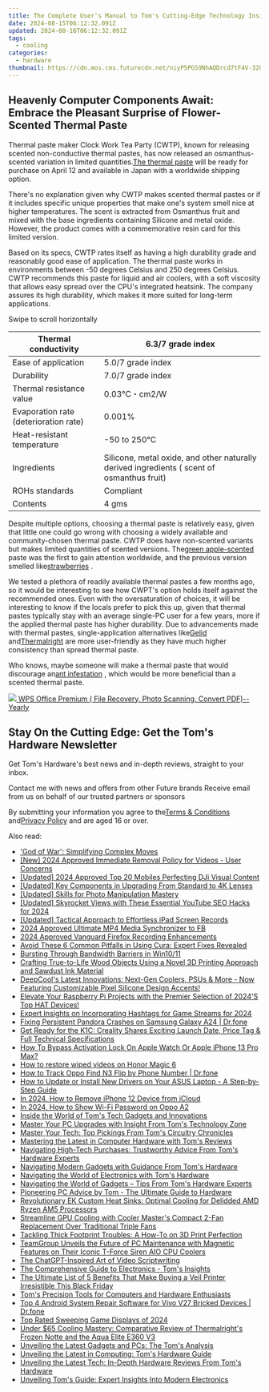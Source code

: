 ```yaml
---
title: The Complete User's Manual to Tom's Cutting-Edge Technology Insights
date: 2024-08-15T06:12:32.091Z
updated: 2024-08-16T06:12:32.091Z
tags:
  - cooling
categories:
  - hardware
thumbnail: https://cdn.mos.cms.futurecdn.net/niyP5PGS9NhAQDrcd7tF4V-320-80.png
---
```


## Heavenly Computer Components Await: Embrace the Pleasant Surprise of Flower-Scented Thermal Paste

Thermal paste maker Clock Work Tea Party (CWTP), known for releasing scented non-conductive thermal pastes, has now released an osmanthus-scented variation in limited quantities.[The thermal paste](https://cwtp.official.ec/items/84779264) will be ready for purchase on April 12 and available in Japan with a worldwide shipping option.

 There's no explanation given why CWTP makes scented thermal pastes or if it includes specific unique properties that make one's system smell nice at higher temperatures. The scent is extracted from Osmanthus fruit and mixed with the base ingredients containing Silicone and metal oxide. However, the product comes with a commemorative resin card for this limited version.

 Based on its specs, CWTP rates itself as having a high durability grade and reasonably good ease of application. The thermal paste works in environments between -50 degrees Celsius and 250 degrees Celsius. CWTP recommends this paste for liquid and air coolers, with a soft viscosity that allows easy spread over the CPU's integrated heatsink. The company assures its high durability, which makes it more suited for long-term applications.

 Swipe to scroll horizontally

| Thermal conductivity                  | 6.3/7 grade index                                                                          |
| ------------------------------------- | ------------------------------------------------------------------------------------------ |
| Ease of application                   | 5.0/7 grade index                                                                          |
| Durability                            | 7.0/7 grade index                                                                          |
| Thermal resistance value              | 0.03℃・cm2/W                                                                                |
| Evaporation rate (deterioration rate) | 0.001%                                                                                     |
| Heat-resistant temperature            | \-50 to 250℃                                                                               |
| Ingredients                           | Silicone, metal oxide, and other naturally derived ingredients ( scent of osmanthus fruit) |
| ROHs standards                        | Compliant                                                                                  |
| Contents                              | 4 gms                                                                                      |

 Despite multiple options, choosing a thermal paste is relatively easy, given that little one could go wrong with choosing a widely available and community-chosen thermal paste. CWTP does have non-scented variants but makes limited quantities of scented versions. The[green apple-scented](https://www.tomshardware.com/news/apple-scented-thermal-paste-launched-in-japan) paste was the first to gain attention worldwide, and the previous version smelled like[strawberries](https://www.tomshardware.com/pc-components/thermal-paste/pink-thermal-paste-smells-like-strawberries-extreme-mugurisu-4g-strawberry-edition-rivals-thermal-grizzlys-kryonaut) .

 We tested a plethora of readily available thermal pastes a few months ago, so it would be interesting to see how CWPT's option holds itself against the recommended ones. Even with the oversaturation of choices, it will be interesting to know if the locals prefer to pick this up, given that thermal pastes typically stay with an average single-PC user for a few years, more if the applied thermal paste has higher durability. Due to advancements made with thermal pastes, single-application alternatives like[Gelid](https://www.tomshardware.com/news/gelid-heatphase-ultra-thermal-pad-outclasses-thermal-pastes) and[Thermalright](https://www.tomshardware.com/news/thermalright-quietly-launches-thermalpads) are more user-friendly as they have much higher consistency than spread thermal paste.

 Who knows, maybe someone will make a thermal paste that would discourage an[ant infestation](https://www.tomshardware.com/pc-components/thermal-paste/gamer-says-ants-infested-his-pc-to-eat-thermal-paste-and-pads-ants-found-proliferating-in-the-gpu-around-thermal-pad-debris) , which would be more beneficial than a scented thermal paste.

<!-- affiliate ads begin -->
<a href="https://secure.2checkout.com/order/checkout.php?PRODS=38729081&QTY=1&AFFILIATE=108875&CART=1"><img src="https://website-prod.cache.wpscdn.com/img/wps-writer-free-word-processor-1x.3d9c80d.png" border="0">
WPS Office Premium ( File Recovery, Photo Scanning, Convert PDF)--Yearly</a>
<!-- affiliate ads end -->
## Stay On the Cutting Edge: Get the Tom's Hardware Newsletter

 Get Tom's Hardware's best news and in-depth reviews, straight to your inbox.

 Contact me with news and offers from other Future brands  Receive email from us on behalf of our trusted partners or sponsors

 By submitting your information you agree to the[Terms & Conditions](https://futureplc.com/terms-conditions/) and[Privacy Policy](https://futureplc.com/privacy-policy/) and are aged 16 or over.


<ins class="adsbygoogle"
     style="display:block"
     data-ad-format="autorelaxed"
     data-ad-client="ca-pub-7571918770474297"
     data-ad-slot="1223367746"></ins>



<ins class="adsbygoogle"
     style="display:block"
     data-ad-client="ca-pub-7571918770474297"
     data-ad-slot="8358498916"
     data-ad-format="auto"
     data-full-width-responsive="true"></ins>

<span class="atpl-alsoreadstyle">Also read:</span>
<div><ul>
<li><a href="https://graphic-issues.techidaily.com/god-of-war-simplifying-complex-moves/"><u>'God of War': Simplifying Complex Moves</u></a></li>
<li><a href="https://facebook-video-files.techidaily.com/new-2024-approved-immediate-removal-policy-for-videos-user-concerns/"><u>[New] 2024 Approved  Immediate Removal Policy for Videos - User Concerns</u></a></li>
<li><a href="https://fox-glue.techidaily.com/updated-2024-approved-top-20-mobiles-perfecting-dji-visual-content/"><u>[Updated] 2024 Approved  Top 20 Mobiles Perfecting DJi Visual Content</u></a></li>
<li><a href="https://extra-support.techidaily.com/updated-key-components-in-upgrading-from-standard-to-4k-lenses/"><u>[Updated] Key Components in Upgrading From Standard to 4K Lenses</u></a></li>
<li><a href="https://extra-approaches.techidaily.com/updated-skills-for-photo-manipulation-mastery/"><u>[Updated] Skills for Photo Manipulation Mastery</u></a></li>
<li><a href="https://youtube-web.techidaily.com/ed-skyrocket-views-with-these-essential-youtube-seo-hacks-for-2024/"><u>[Updated] Skyrocket Views with These Essential YouTube SEO Hacks for 2024</u></a></li>
<li><a href="https://screen-capture.techidaily.com/updated-tactical-approach-to-effortless-ipad-screen-records/"><u>[Updated] Tactical Approach to Effortless iPad Screen Records</u></a></li>
<li><a href="https://facebook-clips.techidaily.com/2024-approved-ultimate-mp4-media-synchronizer-to-fb/"><u>2024 Approved  Ultimate MP4 Media Synchronizer to FB</u></a></li>
<li><a href="https://video-screen-grab.techidaily.com/2024-approved-vanguard-firefox-recording-enhancements/"><u>2024 Approved  Vanguard Firefox Recording Enhancements</u></a></li>
<li><a href="https://hardware-tips.techidaily.com/1723125146721-avoid-these-6-common-pitfalls-in-using-cura-expert-fixes-revealed/"><u>Avoid These 6 Common Pitfalls in Using Cura: Expert Fixes Revealed</u></a></li>
<li><a href="https://network-issues.techidaily.com/bursting-through-bandwidth-barriers-in-win1011/"><u>Bursting Through Bandwidth Barriers in Win10/11</u></a></li>
<li><a href="https://hardware-tips.techidaily.com/crafting-true-to-life-wood-objects-using-a-novel-3d-printing-approach-and-sawdust-ink-material/"><u>Crafting True-to-Life Wood Objects Using a Novel 3D Printing Approach and Sawdust Ink Material</u></a></li>
<li><a href="https://hardware-tips.techidaily.com/1723175706142-deepcools-latest-innovations-next-gen-coolers-psus-and-more-now-featuring-customizable-pixel-silicone-design-accents/"><u>DeepCool's Latest Innovations: Next-Gen Coolers, PSUs & More - Now Featuring Customizable Pixel Silicone Design Accents!</u></a></li>
<li><a href="https://hardware-tips.techidaily.com/1723125257451-elevate-your-raspberry-pi-projects-with-the-premier-selection-of-2024s-top-hat-devices/"><u>Elevate Your Raspberry Pi Projects with the Premier Selection of 2024'S Top HAT Devices!</u></a></li>
<li><a href="https://youtube-help.techidaily.com/expert-insights-on-incorporating-hashtags-for-game-streams-for-2024/"><u>Expert Insights on Incorporating Hashtags for Game Streams for 2024</u></a></li>
<li><a href="https://howto.techidaily.com/fixing-persistent-pandora-crashes-on-samsung-galaxy-a24-drfone-by-drfone-fix-android-problems-fix-android-problems/"><u>Fixing Persistent Pandora Crashes on Samsung Galaxy A24 | Dr.fone</u></a></li>
<li><a href="https://hardware-tips.techidaily.com/1723125150766-get-ready-for-the-k1c-creality-shares-exciting-launch-date-price-tag-and-full-technical-specifications/"><u>Get Ready for the K1C: Creality Shares Exciting Launch Date, Price Tag & Full Technical Specifications</u></a></li>
<li><a href="https://activate-lock.techidaily.com/how-to-bypass-activation-lock-on-apple-watch-or-apple-iphone-13-pro-max-by-drfone-ios/"><u>How To Bypass Activation Lock On Apple Watch Or Apple iPhone 13 Pro Max?</u></a></li>
<li><a href="https://blog-min.techidaily.com/how-to-restore-wiped-videos-on-honor-magic-6-by-fonelab-android-recover-video/"><u>How to restore wiped videos on Honor Magic 6</u></a></li>
<li><a href="https://android-location-track.techidaily.com/how-to-track-oppo-find-n3-flip-by-phone-number-drfone-by-drfone-virtual-android/"><u>How to Track Oppo Find N3 Flip by Phone Number | Dr.fone</u></a></li>
<li><a href="https://win-amazing.techidaily.com/how-to-update-or-install-new-drivers-on-your-asus-laptop-a-step-by-step-guide/"><u>How to Update or Install New Drivers on Your ASUS Laptop - A Step-by-Step Guide</u></a></li>
<li><a href="https://apple-account.techidaily.com/in-2024-how-to-remove-iphone-12-device-from-icloud-by-drfone-ios/"><u>In 2024, How to Remove iPhone 12 Device from iCloud</u></a></li>
<li><a href="https://android-unlock.techidaily.com/in-2024-how-to-show-wi-fi-password-on-oppo-a2-by-drfone-android/"><u>In 2024, How to Show Wi-Fi Password on Oppo A2</u></a></li>
<li><a href="https://hardware-tips.techidaily.com/inside-the-world-of-toms-tech-gadgets-and-innovations/"><u>Inside the World of Tom's Tech Gadgets and Innovations</u></a></li>
<li><a href="https://hardware-tips.techidaily.com/master-your-pc-upgrades-with-insight-from-toms-technology-zone/"><u>Master Your PC Upgrades with Insight From Tom's Technology Zone</u></a></li>
<li><a href="https://hardware-tips.techidaily.com/master-your-tech-top-pickings-from-toms-circuitry-chronicles/"><u>Master Your Tech: Top Pickings From Tom's Circuitry Chronicles</u></a></li>
<li><a href="https://hardware-tips.techidaily.com/mastering-the-latest-in-computer-hardware-with-toms-reviews/"><u>Mastering the Latest in Computer Hardware with Tom's Reviews</u></a></li>
<li><a href="https://hardware-tips.techidaily.com/navigating-high-tech-purchases-trustworthy-advice-from-toms-hardware-experts/"><u>Navigating High-Tech Purchases: Trustworthy Advice From Tom's Hardware Experts</u></a></li>
<li><a href="https://hardware-tips.techidaily.com/navigating-modern-gadgets-with-guidance-from-toms-hardware/"><u>Navigating Modern Gadgets with Guidance From Tom's Hardware</u></a></li>
<li><a href="https://hardware-tips.techidaily.com/navigating-the-world-of-electronics-with-toms-hardware/"><u>Navigating the World of Electronics with Tom's Hardware</u></a></li>
<li><a href="https://hardware-tips.techidaily.com/navigating-the-world-of-gadgets-tips-from-toms-hardware-experts/"><u>Navigating the World of Gadgets – Tips From Tom's Hardware Experts</u></a></li>
<li><a href="https://hardware-tips.techidaily.com/pioneering-pc-advice-by-tom-the-ultimate-guide-to-hardware/"><u>Pioneering PC Advice by Tom - The Ultimate Guide to Hardware</u></a></li>
<li><a href="https://hardware-tips.techidaily.com/revolutionary-ek-custom-heat-sinks-optimal-cooling-for-delidded-amd-ryzen-am5-processors/"><u>Revolutionary EK Custom Heat Sinks: Optimal Cooling for Delidded AMD Ryzen AM5 Processors</u></a></li>
<li><a href="https://hardware-tips.techidaily.com/streamline-gpu-cooling-with-cooler-masters-compact-2-fan-replacement-over-traditional-triple-fans/"><u>Streamline GPU Cooling with Cooler Master's Compact 2-Fan Replacement Over Traditional Triple Fans</u></a></li>
<li><a href="https://hardware-tips.techidaily.com/tackling-thick-footprint-troubles-a-how-to-on-3d-print-perfection/"><u>Tackling Thick Footprint Troubles: A How-To on 3D Print Perfection</u></a></li>
<li><a href="https://hardware-tips.techidaily.com/teamgroup-unveils-the-future-of-pc-maintenance-with-magnetic-features-on-their-iconic-t-force-siren-aio-cpu-coolers/"><u>TeamGroup Unveils the Future of PC Maintenance with Magnetic Features on Their Iconic T-Force Siren AIO CPU Coolers</u></a></li>
<li><a href="https://tech-haven.techidaily.com/the-chatgpt-inspired-art-of-video-scriptwriting/"><u>The ChatGPT-Inspired Art of Video Scriptwriting</u></a></li>
<li><a href="https://hardware-tips.techidaily.com/the-comprehensive-guide-to-electronics-toms-insights/"><u>The Comprehensive Guide to Electronics - Tom's Insights</u></a></li>
<li><a href="https://hardware-tips.techidaily.com/the-ultimate-list-of-5-benefits-that-make-buying-a-veil-printer-irresistible-this-black-friday/"><u>The Ultimate List of 5 Benefits That Make Buying a Veil Printer Irresistible This Black Friday</u></a></li>
<li><a href="https://hardware-tips.techidaily.com/toms-precision-tools-for-computers-and-hardware-enthusiasts/"><u>Tom's Precision Tools for Computers and Hardware Enthusiasts</u></a></li>
<li><a href="https://howto.techidaily.com/top-4-android-system-repair-software-for-vivo-v27-bricked-devices-drfone-by-drfone-fix-android-problems-fix-android-problems/"><u>Top 4 Android System Repair Software for Vivo V27 Bricked Devices | Dr.fone</u></a></li>
<li><a href="https://hardware-tips.techidaily.com/top-rated-sweeping-game-displays-of-2024/"><u>Top Rated Sweeping Game Displays of 2024</u></a></li>
<li><a href="https://hardware-tips.techidaily.com/under-65-cooling-mastery-comparative-review-of-thermalrights-frozen-notte-and-the-aqua-elite-e360-v3/"><u>Under $65 Cooling Mastery: Comparative Review of Thermalright's Frozen Notte and the Aqua Elite E360 V3</u></a></li>
<li><a href="https://hardware-tips.techidaily.com/unveiling-the-latest-gadgets-and-pcs-the-toms-analysis/"><u>Unveiling the Latest Gadgets and PCs: The Tom's Analysis</u></a></li>
<li><a href="https://hardware-tips.techidaily.com/unveiling-the-latest-in-computing-toms-hardware-guide/"><u>Unveiling the Latest in Computing: Tom's Hardware Guide</u></a></li>
<li><a href="https://hardware-tips.techidaily.com/unveiling-the-latest-tech-in-depth-hardware-reviews-from-toms-hardware/"><u>Unveiling the Latest Tech: In-Depth Hardware Reviews From Tom's Hardware</u></a></li>
<li><a href="https://hardware-tips.techidaily.com/unveiling-toms-guide-expert-insights-into-modern-electronics/"><u>Unveiling Tom's Guide: Expert Insights Into Modern Electronics</u></a></li>
</ul></div>

